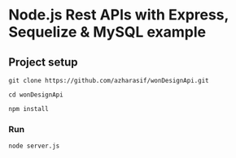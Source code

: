 # Node.js Rest APIs with Express, Sequelize & MySQL example

## Project setup

```
git clone https://github.com/azharasif/wonDesignApi.git
```

```
cd wonDesignApi
```


```
npm install
```

### Run
```
node server.js
```

